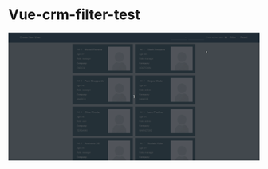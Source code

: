 # Vue-crm-filter-test

![gif example](https://github.com/Oberin98/Vue-crm-filter-test/blob/master/assets/Peek%202020-03-23%2002-12.gif)

